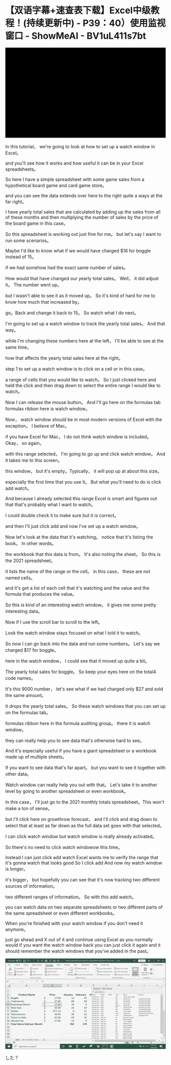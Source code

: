 # 【双语字幕+速查表下载】Excel中级教程！(持续更新中) - P39：40）使用监视窗口 - ShowMeAI - BV1uL411s7bt

![](img/0af7264208b4978c505ea4dd2835d8d5_0.png)

In this tutorial， we're going to look at how to set up a watch window in Excel。

 and you'll see how it works and how useful it can be in your Excel spreadsheets。

 So here I have a simple spreadsheet with some game sales from a hypothetical board game and card game store。

 and you can see the data extends over here to the right quite a ways at the far right。

 I have yearly total sales that are calculated by adding up the sales from all of these months and then multiplying the number of sales by the price of the board game in this case。

 So this spreadsheet is working out just fine for me。 but let's say I want to run some scenarios。

 Maybe I'd like to know what if we would have charged $16 for boggle instead of 15。

 if we had somehow had the exact same number of sales。

 How would that have changed our yearly total sales。 Well， it did adjust it。 The number went up。

 but I wasn't able to see it as it moved up。 So it's kind of hard for me to know how much that increased by。

 go。Back and change it back to 15。 So watch what I do next。

 I'm going to set up a watch window to track the yearly total sales。 And that way。

 while I'm changing these numbers here at the left， I'll be able to see at the same time。

 how that affects the yearly total sales here at the right。

 step 1 to set up a watch window is to click on a cell or in this case。

 a range of cells that you would like to watch。 So I just clicked here and held the click and then drag down to select the entire range I would like to watch。

 Now I can release the mouse button。 And I'll go here on the formulas tab formulas ribbon here is watch window。

 Now， watch window should be in most modern versions of Excel with the exception， I believe of Mac。

 if you have Excel for Mac， I do not think watch window is included。 Okay， so again。

 with this range selected， I'm going to go up and click watch window。 And it takes me to this screen。

 this window， but it's empty。Typically， it will pop up at about this size。

 especially the first time that you use it。 But what you'll need to do is click add watch。

 And because I already selected this range Excel is smart and figures out that that's probably what I want to watch。

 I could double check it to make sure but it is correct。

 and then I'll just click add and now I've set up a watch window。

 Now let's look at the data that it's watching。 notice that it's listing the book。 In other words。

 the workbook that this data is from。 It's also noting the sheet。 So this is the 2021 spreadsheet。

 It lists the name of the range or the cell。 in this case， these are not named cells。

 and it's got a list of each cell that it's watching and the value and the formula that produces the value。

 So this is kind of an interesting watch window。 it gives me some pretty interesting data。

 Now if I use the scroll bar to scroll to the left。

 Look the watch window stays focused on what I told it to watch。

So now I can go back into the data and run some numbers。 Let's say we charged $17 for boggle。

 here in the watch window， I could see that it moved up quite a bit。

 The yearly total sales for boggle。 So keep your eyes here on the total4 code names。

 It's this 9000 number， let's see what if we had charged only $27 and sold the same amount。

 It drops the yearly total sales。 So these watch windows that you can set up on the formulas tab。

 formulas ribbon here in the formula auditing group。 there it is watch window。

 they can really help you to see data that's otherwise hard to see。

 And it's especially useful if you have a giant spreadsheet or a workbook made up of multiple sheets。

 If you want to see data that's far apart。 but you want to see it together with other data。

 Watch window can really help you out with that。 Let's take it to another level by going to another spreadsheet or even workbook。

 In this case， I'll just go to the 2021 monthly totals spreadsheet。This won't make a ton of sense。

 but I'll click here on growthrow forecast， and I'll click and drag down to select that at least as far down as the full data set goes with that selected。

 I can click watch window but watch window is really already activated。

 So there's no need to click watch windowow this time。

 Instead I can just click add watch Excel wants me to verify the range that it's gonna watch that looks good So I click add And now my watch window is longer。

 it's bigger， but hopefully you can see that it's now tracking two different sources of information。

 two different ranges of information。 So with this add watch。

 you can watch data on two separate spreadsheets or two different parts of the same spreadsheet or even different workbooks。

 When you're finished with your watch window if you don't need it anymore。

 just go ahead and X out of it and continue using Excel as you normally would if you want the watch window back you can just click it again and it should remember the watch windows that you've added in the past。



![](img/0af7264208b4978c505ea4dd2835d8d5_2.png)

した？